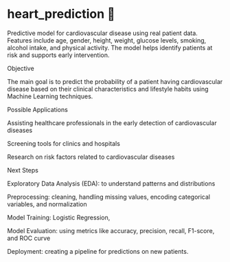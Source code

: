 # heart_prediction 💚
Predictive model for cardiovascular disease using real patient data. Features include age, gender, height, weight, glucose levels, smoking, alcohol intake, and physical activity. The model helps identify patients at risk and supports early intervention.

Objective

The main goal is to predict the probability of a patient having cardiovascular disease based on their clinical characteristics and lifestyle habits using Machine Learning techniques.

Possible Applications

Assisting healthcare professionals in the early detection of cardiovascular diseases

Screening tools for clinics and hospitals

Research on risk factors related to cardiovascular diseases

Next Steps

Exploratory Data Analysis (EDA): to understand patterns and distributions

Preprocessing: cleaning, handling missing values, encoding categorical variables, and normalization

Model Training: Logistic Regression,

Model Evaluation: using metrics like accuracy, precision, recall, F1-score, and ROC curve

Deployment: creating a pipeline for predictions on new patients.
